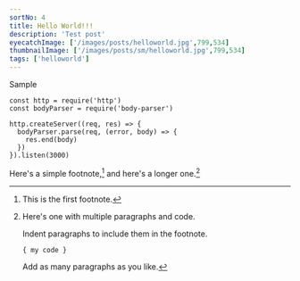 ```yaml
---
sortNo: 4
title: Hello World!!!
description: 'Test post'
eyecatchImage: ['/images/posts/helloworld.jpg',799,534]
thumbnailImage: ['/images/posts/sm/helloworld.jpg',799,534]
tags: ['helloworld']
---
```


Sample

```js{1,3-5}[server.js]
const http = require('http')
const bodyParser = require('body-parser')

http.createServer((req, res) => {
  bodyParser.parse(req, (error, body) => {
    res.end(body)
  })
}).listen(3000)
```

<amp-img src="/images/posts/helloworld.jpg" layout="intrinsic" width="799" height="534" class="block"></amp-img>

Here's a simple footnote,[^1] and here's a longer one.[^bignote]

[^1]: This is the first footnote.

[^bignote]: Here's one with multiple paragraphs and code.

    Indent paragraphs to include them in the footnote.

    `{ my code }`

    Add as many paragraphs as you like.
